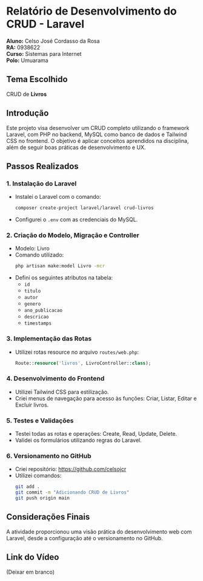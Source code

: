 
# Relatório de Desenvolvimento do CRUD - Laravel

**Aluno:** Celso José Cordasso da Rosa  
**RA:** 0938622  
**Curso:** Sistemas para Internet  
**Polo:** Umuarama  

## Tema Escolhido
CRUD de **Livros**

## Introdução
Este projeto visa desenvolver um CRUD completo utilizando o framework Laravel, com PHP no backend, MySQL como banco de dados e Tailwind CSS no frontend. O objetivo é aplicar conceitos aprendidos na disciplina, além de seguir boas práticas de desenvolvimento e UX.

## Passos Realizados

### 1. Instalação do Laravel
- Instalei o Laravel com o comando:  
  ```bash
  composer create-project laravel/laravel crud-livros
  ```
- Configurei o `.env` com as credenciais do MySQL.

### 2. Criação do Modelo, Migração e Controller
- Modelo: Livro  
- Comando utilizado:  
  ```bash
  php artisan make:model Livro -mcr
  ```
- Defini os seguintes atributos na tabela:  
  - `id`  
  - `titulo`  
  - `autor`  
  - `genero`  
  - `ano_publicacao`  
  - `descricao`  
  - `timestamps`

### 3. Implementação das Rotas
- Utilizei rotas resource no arquivo `routes/web.php`:  
  ```php
  Route::resource('livros', LivroController::class);
  ```

### 4. Desenvolvimento do Frontend
- Utilizei Tailwind CSS para estilização.  
- Criei menus de navegação para acesso às funções: Criar, Listar, Editar e Excluir livros.

### 5. Testes e Validações
- Testei todas as rotas e operações: Create, Read, Update, Delete.  
- Validei os formulários utilizando regras do Laravel.

### 6. Versionamento no GitHub
- Criei repositório: https://github.com/celsojcr  
- Utilizei comandos:  
  ```bash
  git add .
  git commit -m "Adicionando CRUD de Livros"
  git push origin main
  ```

## Considerações Finais
A atividade proporcionou uma visão prática do desenvolvimento web com Laravel, desde a configuração até o versionamento no GitHub.

## Link do Vídeo
(Deixar em branco)

